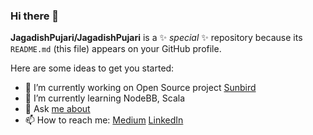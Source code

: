 ### Hi there 👋

**JagadishPujari/JagadishPujari** is a ✨ _special_ ✨ repository because its `README.md` (this file) appears on your GitHub profile.

Here are some ideas to get you started:

- 🔭 I’m currently working on Open Source project [Sunbird](http://sunbird.org/)
- 🌱 I’m currently learning NodeBB, Scala
- 💬 Ask [me about](https://about.me/jagshiremath) 
- 📫 How to reach me: [Medium](https://jaguhiremath62.medium.com/)  [LinkedIn](https://www.linkedin.com/in/jagadish-hiremath-59871681/)
